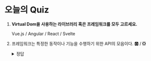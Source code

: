 # 오늘의 Quiz

1. **Virtual Dom을 사용하는 라이브러리 혹은 프레임워크를 모두 고르세요.**

   Vue.js / Angular / React / Svelte

2. 프레임워크는 특정한 동작이나 기능을 수행하기 위한 API의 모음이다. 🅾️ / ❎

   <details>
   <summary>정답</summary>
     <!-- summary 아래 한칸 공백 두어야함 -->
     ❎
     프레임워크는 보다 포괄적인 구조를 가진 것으로, 특정 기능을 위한 API의 모음은 라이브러리에 해당합니다.
   </details>



